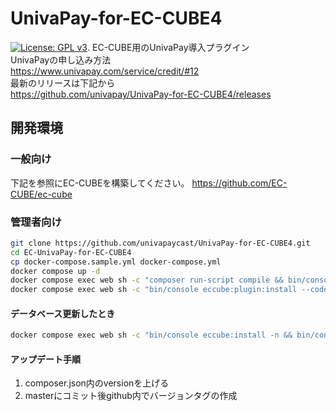 # UnivaPay-for-EC-CUBE4

[![License: GPL v3](https://img.shields.io/badge/License-GPLv3-blue.svg)](https://www.gnu.org/licenses/gpl-3.0). 
EC-CUBE用のUnivaPay導入プラグイン  
UnivaPayの申し込み方法  
<https://www.univapay.com/service/credit/#12>  
最新のリリースは下記から  
<https://github.com/univapay/UnivaPay-for-EC-CUBE4/releases>


## 開発環境

### 一般向け

下記を参照にEC-CUBEを構築してください。
<https://github.com/EC-CUBE/ec-cube>

### 管理者向け

```sh
git clone https://github.com/univapaycast/UnivaPay-for-EC-CUBE4.git
cd EC-UnivaPay-for-EC-CUBE4
cp docker-compose.sample.yml docker-compose.yml
docker compose up -d
docker compose exec web sh -c "composer run-script compile && bin/console eccube:install -n"
docker compose exec web sh -c "bin/console eccube:plugin:install --code=UnivaPay && bin/console eccube:plugin:enable --code=UnivaPay"
```

#### データベース更新したとき

```sh
docker compose exec web sh -c "bin/console eccube:install -n && bin/console eccube:plugin:install --code=UnivaPay && bin/console eccube:plugin:enable --code=UnivaPay"
```

#### アップデート手順

1. composer.json内のversionを上げる
2. masterにコミット後github内でバージョンタグの作成

